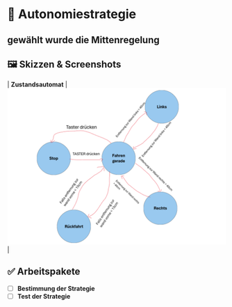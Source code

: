 # 📌 Autonomiestrategie
gewählt wurde die Mittenregelung
---
## 🖼️ Skizzen & Screenshots
| **Zustandsautomat** | ![Zustandsautomat](images/Zustandsautomat.png) |

## ✅ Arbeitspakete
- [ ] **Bestimmung der Strategie**
- [ ] **Test der Strategie**
